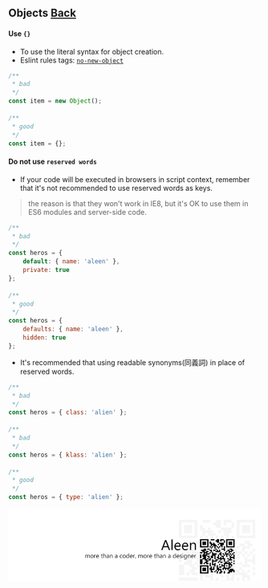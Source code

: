 ## Objects [**Back**](./../README.md)

#### Use `{}`

- To use the literal syntax for object creation.
- Eslint rules tags: [`no-new-object`](http://eslint.org/docs/rules/no-new-object.html)

```js
/**
 * bad
 */
const item = new Object();

/**
 * good
 */
const item = {};
```

#### Do not use `reserved words`
- If your code will be executed in browsers in script context, remember that it's not recommended to use reserved words as keys.

> the reason is that they won't work in IE8, but it's OK to use them in ES6 modules and server-side code.

```js
/**
 * bad
 */
const heros = {
    default: { name: 'aleen' },
    private: true
};

/**
 * good
 */
const heros = {
    defaults: { name: 'aleen' },
    hidden: true
};
```

- It's recommended that using readable synonyms(同義詞) in place of reserved words.

```js
/**
 * bad
 */
const heros = { class: 'alien' };

/**
 * bad
 */
const heros = { klass: 'alien' };

/**
 * good
 */
const heros = { type: 'alien' };
```

<a href="http://aleen42.github.io/" target="_blank" ><img src="./../pic/tail.gif"></a>